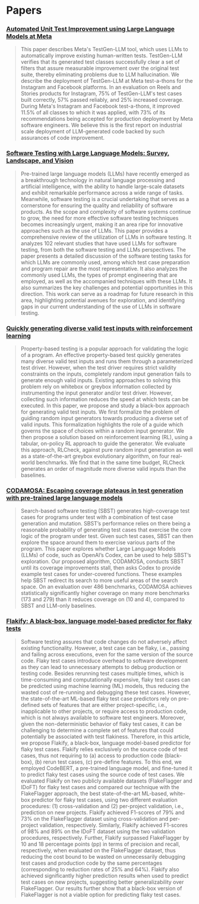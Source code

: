 # Papers

### [Automated Unit Test Improvement using Large Language Models at Meta](https://arxiv.org/abs/2402.09171)

> This paper describes Meta's TestGen-LLM tool, which uses LLMs to automatically improve existing human-written tests. TestGen-LLM verifies that its generated test classes successfully clear a set of filters that assure measurable improvement over the original test suite, thereby eliminating problems due to LLM hallucination. We describe the deployment of TestGen-LLM at Meta test-a-thons for the Instagram and Facebook platforms. In an evaluation on Reels and Stories products for Instagram, 75% of TestGen-LLM's test cases built correctly, 57% passed reliably, and 25% increased coverage. During Meta's Instagram and Facebook test-a-thons, it improved 11.5% of all classes to which it was applied, with 73% of its recommendations being accepted for production deployment by Meta software engineers. We believe this is the first report on industrial scale deployment of LLM-generated code backed by such assurances of code improvement.

### [Software Testing with Large Language Models: Survey, Landscape, and Vision](https://arxiv.org/abs/2307.07221)

> Pre-trained large language models (LLMs) have recently emerged as a breakthrough technology in natural language processing and artificial intelligence, with the ability to handle large-scale datasets and exhibit remarkable performance across a wide range of tasks. Meanwhile, software testing is a crucial undertaking that serves as a cornerstone for ensuring the quality and reliability of software products. As the scope and complexity of software systems continue to grow, the need for more effective software testing techniques becomes increasingly urgent, making it an area ripe for innovative approaches such as the use of LLMs. This paper provides a comprehensive review of the utilization of LLMs in software testing. It analyzes 102 relevant studies that have used LLMs for software testing, from both the software testing and LLMs perspectives. The paper presents a detailed discussion of the software testing tasks for which LLMs are commonly used, among which test case preparation and program repair are the most representative. It also analyzes the commonly used LLMs, the types of prompt engineering that are employed, as well as the accompanied techniques with these LLMs. It also summarizes the key challenges and potential opportunities in this direction. This work can serve as a roadmap for future research in this area, highlighting potential avenues for exploration, and identifying gaps in our current understanding of the use of LLMs in software testing.

### [Quickly generating diverse valid test inputs with reinforcement learning](https://par.nsf.gov/servlets/purl/10172516)

> Property-based testing is a popular approach for validating the logic of a program. An effective property-based test quickly generates many diverse valid test inputs and runs them through a parameterized test driver. However, when the test driver requires strict validity constraints on the inputs, completely random input generation fails to generate enough valid inputs. Existing approaches to solving this problem rely on whitebox or greybox information collected by instrumenting the input generator and/or test driver. However, collecting such information reduces the speed at which tests can be executed. In this paper, we propose and study a black-box approach for generating valid test inputs. We first formalize the problem of guiding random input generators towards producing a diverse set of valid inputs. This formalization highlights the role of a guide which governs the space of choices within a random input generator. We then propose a solution based on reinforcement learning (RL), using a tabular, on-policy RL approach to guide the generator. We evaluate this approach, RLCheck, against pure random input generation as well as a state-of-the-art greybox evolutionary algorithm, on four real-world benchmarks. We find that in the same time budget, RLCheck generates an order of magnitude more diverse valid inputs than the baselines.

### [CODAMOSA: Escaping coverage plateaus in test generation with pre-trained large language models](https://www.carolemieux.com/codamosa_icse23.pdf)

> Search-based software testing (SBST) generates high-coverage test cases for programs under test with a combination of test case generation and mutation. SBST’s performance relies on there being a reasonable probability of generating test cases that exercise the core logic of the program under test. Given such test cases, SBST can then explore the space around them to exercise various parts of the program. This paper explores whether Large Language Models (LLMs) of code, such as OpenAI’s Codex, can be used to help SBST’s exploration. Our proposed algorithm, CODAMOSA, conducts SBST until its coverage improvements stall, then asks Codex to provide example test cases for under-covered functions. These examples help SBST redirect its search to more useful areas of the search space. On an evaluation over 486 benchmarks, CODAMOSA achieves statistically significantly higher coverage on many more benchmarks (173 and 279) than it reduces coverage on (10 and 4), compared to SBST and LLM-only baselines.

### [Flakify: A black-box, language model-based predictor for flaky tests](https://ieeexplore.ieee.org/abstract/document/9866550?casa_token=h59HzsagJQcAAAAA:6Pyb6-smpaAQm7P2rVvJly2qp--3c80w-NbDeL8sz3i0vO_wfHhYmp0Yzrw0bddRybVwDOJmsw)

> Software testing assures that code changes do not adversely affect existing functionality. However, a test case can be flaky, i.e., passing and failing across executions, even for the same version of the source code. Flaky test cases introduce overhead to software development as they can lead to unnecessary attempts to debug production or testing code. Besides rerunning test cases multiple times, which is time-consuming and computationally expensive, flaky test cases can be predicted using machine learning (ML) models, thus reducing the wasted cost of re-running and debugging these test cases. However, the state-of-the-art ML-based flaky test case predictors rely on pre-defined sets of features that are either project-specific, i.e., inapplicable to other projects, or require access to production code, which is not always available to software test engineers. Moreover, given the non-deterministic behavior of flaky test cases, it can be challenging to determine a complete set of features that could potentially be associated with test flakiness. Therefore, in this article, we propose Flakify, a black-box, language model-based predictor for flaky test cases. Flakify relies exclusively on the source code of test cases, thus not requiring to (a) access to production code (black-box), (b) rerun test cases, (c) pre-define features. To this end, we employed CodeBERT, a pre-trained language model, and fine-tuned it to predict flaky test cases using the source code of test cases. We evaluated Flakify on two publicly available datasets (FlakeFlagger and IDoFT) for flaky test cases and compared our technique with the FlakeFlagger approach, the best state-of-the-art ML-based, white-box predictor for flaky test cases, using two different evaluation procedures: (1) cross-validation and (2) per-project validation, i.e., prediction on new projects. Flakify achieved F1-scores of 79% and 73% on the FlakeFlagger dataset using cross-validation and per-project validation, respectively. Similarly, Flakify achieved F1-scores of 98% and 89% on the IDoFT dataset using the two validation procedures, respectively. Further, Flakify surpassed FlakeFlagger by 10 and 18 percentage points (pp) in terms of precision and recall, respectively, when evaluated on the FlakeFlagger dataset, thus reducing the cost bound to be wasted on unnecessarily debugging test cases and production code by the same percentages (corresponding to reduction rates of 25% and 64%). Flakify also achieved significantly higher prediction results when used to predict test cases on new projects, suggesting better generalizability over FlakeFlagger. Our results further show that a black-box version of FlakeFlagger is not a viable option for predicting flaky test cases.

